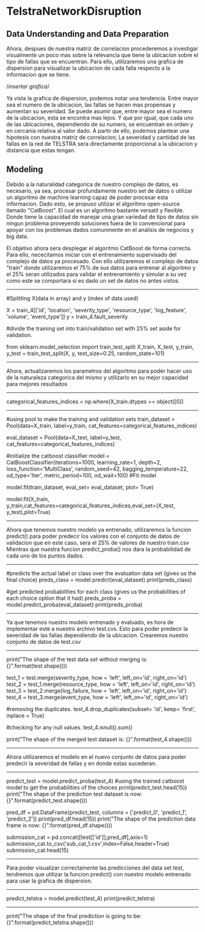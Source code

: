 # TelstraNetworkDisruption

## Data Understanding and Data Preparation
Ahora, despues de nuestra matriz de correlacion procederemos a investigar visualmente un poco mas sobre la relevancia que tiene la ubicacion sobre el tipo de fallas que se encuentran. Para ello, utilizaremos una grafica de dispersion para visualizar la ubicacion de cada falla respecto a la informacion que se tiene. 

/*insertar grafica*/

Ya vista la grafica de dispersion, podemos notar una tendencia. Entre mayor sea el numero de la ubicacion, las fallas se hacen mas propensas y aumentan su severidad. Se puede asumir que, entre mayor sea el numero de la ubicacion, esta se encontra mas lejos. Y que por igual, que cada uno de las ubicaciones, dependiendo de su numero, se encuentran en orden y en cercania relativa al valor dado. A partir de ello, podemos plantear una hipotesis con nuestra matriz de correlacion; La severidad y cantidad de las fallas en la red de TELSTRA sera directamente proporcional a la ubicacion y distancia que estas tengan. 


## Modeling
Debido a la naturalidad categorica de nuestro complejo de datos, es necesario, ya sea, procesar profundamente nuestro set de datos o utilizar un algoritmo de machine learning capaz de poder procesar esta informacion. Dado esto, se propuso utilizar el algoritmo open-source llamado "CatBoost". El cual es un algoritmo bastante versatil y flexible. Donde tiene la capacidad de manejar una gran variedad de tipo de datos sin ningun problema proveyendo soluciones fuera de lo convencional para apoyar con los problemas dados comunmente en el analisis de negocios y big data. 

El objetivo ahora sera desplegar el algoritmo CatBoost de forma correcta. Para ello, nececitamos iniciar con el entrenamiento supervisado del complejo de datos ya procesado. Con ello utilizaremos el complejo de datos "train" donde utilizaremos el 75% de sus datos para entrenar al algoritmo y el 25% seran utilizados para validar el entrenamiento y simular a su vez como este se comportara si es dado un set de datos no antes vistos. 

-------------------------------------------------------------------------------------------

#Splitting X(data in array) and y (index of data used)

X = train_4[['id', 'location', 'severity_type', 'resource_type',
       'log_feature', 'volume', 'event_type']]
y = train_4.fault_severity
 
#divide the training set into train/validation set with 25% set aside for validation. 

from sklearn.model_selection import train_test_split
X_train, X_test, y_train, y_test = train_test_split(X, y, test_size=0.25, random_state=101)

-------------------------------------------------------------------------------------------

Ahora, actualizaremos los parametros del algoritmo para poder hacer uso de la naturaleza categorica del mismo y utilizarlo en su mejor capacidad para mejores resultados

-------------------------------------------------------------------------------------------
 
categorical_features_indices = np.where(X_train.dtypes == object)[0])


 
 -------------------------------------------------------------------------------------------
 
#using pool to make the training and validation sets
train_dataset = Pool(data=X_train,
                     label=y_train,
                     cat_features=categorical_features_indices)

eval_dataset = Pool(data=X_test,
                    label=y_test,
                    cat_features=categorical_features_indices)
 
#initialize the catboost classifier
model = CatBoostClassifier(iterations=1000,
                           learning_rate=1,
                           depth=2,
                           loss_function='MultiClass',
                           random_seed=42,
                           bagging_temperature=22,
                           od_type='Iter',
                           metric_period=100,
                           od_wait=100)
#Fit model

model.fit(train_dataset, eval_set= eval_dataset, plot= True)


model.fit(X_train, y_train,cat_features=categorical_features_indices,eval_set=(X_test, y_test),plot=True)

-------------------------------------------------------------------------------------------

Ahora que tenemos nuestro modelo ya entrenado, utilizaremos la funcion predict() para poder predecir los valores con el conjunto de datos de validacion que en este caso, sera el 25% de valores de nuestro train.csv Mientras que nuestra funcion predict_proba() nos dara la probabilidad de cada uno de los puntos dados.

-------------------------------------------------------------------------------------------
#predicts the actual label or class over the evaluation data set (gives us the final choice)
preds_class = model.predict(eval_dataset) 
print(preds_class)

#get predicted probabilities for each class (gives us the probabilities of each choice option that it had)
preds_proba = model.predict_proba(eval_dataset)
print(preds_proba)

-------------------------------------------------------------------------------------------

Ya que tenemos nuestro modelo entrenado y evaluado, es hora de implementar este a nuestro archivo test.cvs. Esto para poder predecir la severidad de las fallas dependiendo de la ubicacion. Crearemos nuestro conjunto de datos de test.csv

-------------------------------------------------------------------------------------------
print("The shape of the test data set without merging is: {}".format(test.shape()))

test_1 = test.merge(severity_type, how = 'left', left_on='id', right_on='id')
test_2 = test_1.merge(resource_type, how = 'left', left_on='id', right_on='id')
test_3 = test_2.merge(log_failure, how = 'left', left_on='id', right_on='id')
test_4 = test_3.merge(event_type, how = 'left', left_on='id', right_on='id')

#removing the duplicates.
test_4.drop_duplicates(subset= 'id', keep= 'first', inplace = True)
 
#checking for any null values. 
test_4.isnull().sum()

print("The shape of the merged test dataset is: {}".format(test_4.shape()))

-------------------------------------------------------------------------------------------

Ahora utilizaremos el modelo en el nuevo conjunto de datos para poder predecir la severidad de fallas y en donde estas sucederan.

-------------------------------------------------------------------------------------------

predict_test = model.predict_proba(test_4) #using the trained catboost model to get the probabilities of the choices
print(predict_test.head(15))
print("The shape of the prediction test dataset is now: {}".format(predict_test.shape()))


pred_df = pd.DataFrame(predict_test, columns = ['predict_0', 'predict_1', 'predict_2'])
print(pred_df.head(15))
print("The shape of the prediction data frame is now: {}".format(pred_df.shape()))


submission_cat = pd.concat([test[['id']],pred_df],axis=1)
submission_cat.to_csv('sub_cat_1.csv',index=False,header=True)
submission_cat.head(15)

-------------------------------------------------------------------------------------------

Para poder visualizar correctamente las predicciones del data set test, tendremos que utilizar la funcion predict() con nuestro modelo entrenado para usar la grafica de dispersion. 

-------------------------------------------------------------------------------------------

predict_telstra = model.predict(test_4)
print(predict_telstra)

-------------------------------------------------------------------------------------------

print("The shape of the final prediction is going to be: {}".format(predict_telstra.shape()))

